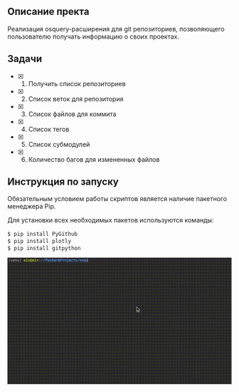 ## Описание пректа

Реализация osquery-расширения для git репозиториев, позволяющего пользователю получать информацию о своих проектах.

## Задачи

- [x] 1. Получить список репозиториев
- [x] 2. Список веток для репозитория
- [x] 3. Список файлов для коммита
- [x] 4. Список тегов 
- [x] 5. Список субмодулей
- [x] 6. Количество багов для измененных файлов

## Инструкция по запуску

Обязательным условием работы скриптов является наличие пакетного менеджера Pip.

Для установки всех необходимых пакетов используются команды:

```ShellSession
$ pip install PyGithub
$ pip install plotly
$ pip install gitpython
```
![jjjj](animation/Untitled-Project-‐-Made-with-Clipchamp.gif)


